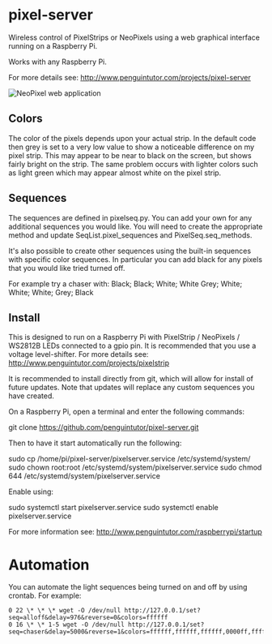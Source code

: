 # pixel-server
Wireless control of PixelStrips or NeoPixels using a web graphical interface running on a Raspberry Pi.

Works with any Raspberry Pi. 

For more details see:
<http://www.penguintutor.com/projects/pixel-server>

![NeoPixel web application](http://www.penguintutor.com/projects/images/pixelserver-webapplication.png)

## Colors

The color of the pixels depends upon your actual strip. In the default code then grey is set to a very low value to show a noticeable difference on my pixel strip. This may appear to be near to black on the screen, but shows fairly bright on the strip. The same problem occurs with lighter colors such as light green which may appear almost white on the pixel strip.

## Sequences

The sequences are defined in pixelseq.py. You can add your own for any additional sequences you would like. You will need to create the appropriate method and update SeqList.pixel_sequences and PixelSeq.seq_methods.

It's also possible to create other sequences using the built-in sequences with specific color sequences. In particular you can add black for any pixels that you would like tried turned off.

For example try a chaser with:
Black; Black; White; White
Grey; White; White; White; Grey; Black

## Install

This is designed to run on a Raspberry Pi with PixelStrip / NeoPixels / WS2812B LEDs connected to a gpio pin. It is recommended that you use a voltage level-shifter.
For more details see:
<http://www.penguintutor.com/projects/pixelstrip>

It is recommended to install directly from git, which will allow for install of future updates. Note that updates will replace any custom sequences you have created.

On a Raspberry Pi, open a terminal and enter the following commands:

git clone https://github.com/penguintutor/pixel-server.git 

Then to have it start automatically run the following:

sudo cp /home/pi/pixel-server/pixelserver.service /etc/systemd/system/
sudo chown root:root /etc/systemd/system/pixelserver.service
sudo chmod 644 /etc/systemd/system/pixelserver.service

Enable using:

sudo systemctl start pixelserver.service
sudo systemctl enable pixelserver.service

For more information see: <http://www.penguintutor.com/raspberrypi/startup>

# Automation

You can automate the light sequences being turned on and off by using crontab. For example:

    0 22 \* \* \* wget -O /dev/null http://127.0.0.1/set?seq=alloff&delay=976&reverse=0&colors=ffffff
    0 16 \* \* 1-5 wget -O /dev/null http://127.0.0.1/set?seq=chaser&delay=5000&reverse=1&colors=ffffff,ffffff,ffffff,0000ff,ffffff,ffffff,ffffff,00ffff

